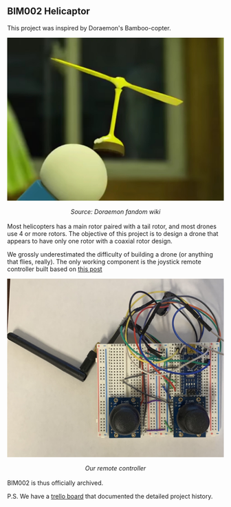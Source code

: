 ## BIM002 Helicaptor

This project was inspired by Doraemon's Bamboo-copter. 

![bamboo-copter](util/bamboo-copter.jpg)
<div align="center"><i>Source: Doraemon fandom wiki</i></div>
<br>
Most helicopters has a main rotor paired with a tail rotor, and most drones use 4 or more rotors. The objective of this project is to design a drone that appears to have only one rotor with a coaxial rotor design.

We grossly underestimated the difficulty of building a drone (or anything that flies, really). The only working component is the joystick remote controller built based on [this post](https://howtomechatronics.com/projects/diy-arduino-rc-transmitter/)

![remote](remote-controller/remote-controller.jpg)
<div align="center"><i>Our remote controller</i></div>
<br>
BIM002 is thus officially archived. 

P.S. We have a [trello board](https://trello.com/b/R4yhqvJM/helicapter) that documented the detailed project history.